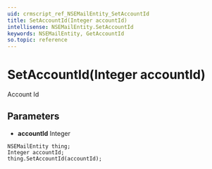 ```yaml
---
uid: crmscript_ref_NSEMailEntity_SetAccountId
title: SetAccountId(Integer accountId)
intellisense: NSEMailEntity.SetAccountId
keywords: NSEMailEntity, GetAccountId
so.topic: reference
---
```


# SetAccountId(Integer accountId)

Account Id

## Parameters

* **accountId** Integer

```crmscript
NSEMailEntity thing;
Integer accountId;
thing.SetAccountId(accountId);
```

